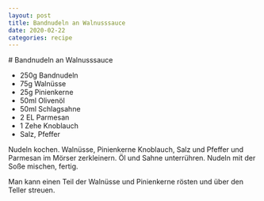 ```yaml
---
layout: post
title: Bandnudeln an Walnusssauce
date: 2020-02-22
categories: recipe
---
```

﻿# Bandnudeln an Walnusssauce

- 250g Bandnudeln
- 75g Walnüsse
- 25g Pinienkerne
- 50ml Olivenöl
- 50ml Schlagsahne
- 2 EL Parmesan
- 1 Zehe Knoblauch
- Salz, Pfeffer

Nudeln kochen.
Walnüsse, Pinienkerne Knoblauch, Salz und Pfeffer und Parmesan im Mörser zerkleinern.
Öl und Sahne unterrühren.
Nudeln mit der Soße mischen, fertig.

Man kann einen Teil der Walnüsse und Pinienkerne rösten und über den Teller streuen.

